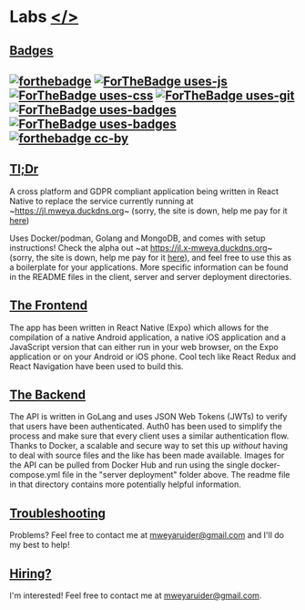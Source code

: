 # Labs [</>](https://github.com/Ninja243/Labs/blob/master/client/assets/code.svg)
## [Badges](https://forthebadge.com)
[![forthebadge](https://forthebadge.com/images/featured/featured-gluten-free.svg)](https://lmgtfy.com/?q=does+software+contain+gluten&iie=1)
[![ForTheBadge uses-js](http://ForTheBadge.com/images/badges/uses-js.svg)](https://www.reddit.com/r/ProgrammerHumor/comments/b252lc/javascript_pain/)
[![ForTheBadge uses-css](http://ForTheBadge.com/images/badges/uses-css.svg)](https://medium.com/carwow-product-engineering/is-css-condemned-to-suck-forever-64aeee146d36)
[![ForTheBadge uses-git](http://ForTheBadge.com/images/badges/uses-git.svg)](https://stevebennett.me/2012/02/24/10-things-i-hate-about-git/)
[![ForTheBadge uses-badges](http://ForTheBadge.com/images/badges/uses-badges.svg)](http://ForTheBadge.com)
[![ForTheBadge uses-badges](https://forthebadge.com/images/badges/made-with-go.svg)](https://www.freecodecamp.org/news/here-are-some-amazing-advantages-of-go-that-you-dont-hear-much-about-1af99de3b23a/)
[![forthebadge cc-by](http://ForTheBadge.com/images/badges/cc-by.svg)](https://creativecommons.org/licenses/by/4.0)
---
## [Tl;Dr](https://www.urbandictionary.com/define.php?term=TLDR)
A cross platform and GDPR compliant application being written in React Native to replace the service currently running at ~https://jl.mweya.duckdns.org~ (sorry, the site is down, help me pay for it [here](https://paypal.me/mweya))

Uses Docker/podman, Golang and MongoDB, and comes with setup instructions!
Check the alpha out ~at https://jl.x-mweya.duckdns.org~ (sorry, the site is down, help me pay for it [here](https://paypal.me/mweya)), and feel free to use this as a boilerplate for your applications. More specific information can be found in the README files in the client, server and server deployment directories.

## [The Frontend](https://www.urbandictionary.com/define.php?term=app)
The app has been written in React Native (Expo) which allows for the compilation of a native Android application, a native iOS application and a JavaScript version that can either run in your web browser, on the Expo application or on your Android or iOS phone. Cool tech like React Redux and React Navigation have been used to build this.

## [The Backend](https://www.urbandictionary.com/define.php?term=API)
The API is written in GoLang and uses JSON Web Tokens (JWTs) to verify that users have been authenticated. Auth0 has been used to simplify the process and make sure that every client uses a similar authentication flow. Thanks to Docker, a scalable and secure way to set this up *without* having to deal with source files and the like has been made available. Images for the API can be pulled from Docker Hub and run using the single docker-compose.yml file in the "server deployment" folder above.
The readme file in that directory contains more potentially helpful information.

## [Troubleshooting](https://www.urbandictionary.com/define.php?term=trouble%20shooting)
Problems? Feel free to contact me at mweyaruider@gmail.com and I'll do my best to help!

## [Hiring?](https://www.linkedin.com/in/mweyaruider/)
I'm interested! Feel free to contact me at mweyaruider@gmail.com.
